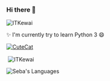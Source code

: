 ### Hi there 👋

<!--
**ITKewai/ITKewai** is a ✨ _special_ ✨ repository because its `README.md` (this file) appears on your GitHub profile.

Here are some ideas to get you started:

- 🔭 I’m currently working on ...
- 🌱 I’m currently learning ...
- 👯 I’m looking to collaborate on ...
- 🤔 I’m looking for help with ...
- 💬 Ask me about ...
- 📫 How to reach me: ...
- 😄 Pronouns: ...
- ⚡ Fun fact: ...
-->

<p align="left"> <img src="https://komarev.com/ghpvc/?username=ITKewai&label=Profile%20views&color=brightgreen&style=flat" alt="ITKewai" /> </p>

✨ I'm currently try to learn Python 3 😄

<p align="left"> <a href="https://top.gg/bot/714798417746067547">
 <p align="left"> <img src="https://top.gg/api/widget/714798417746067547.svg" alt="CuteCat" />
  </a>

<p>&nbsp;<img align="center" src="https://github-readme-stats.vercel.app/api?username=ITKewai&show_icons=true&locale=en" alt="ITKewai" /></p>

![Seba's Languages](https://github-readme-stats.vercel.app/api/top-langs/?username=ITKewai&hide=batchfile,css) 

